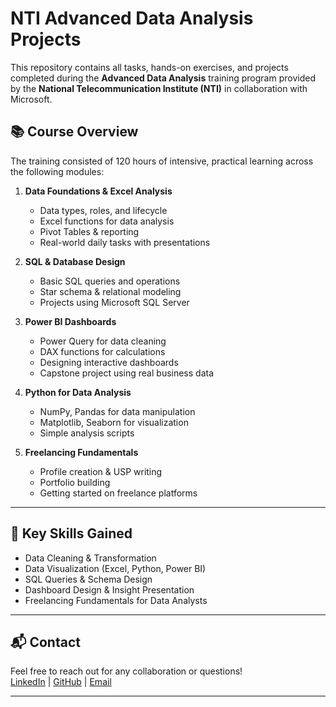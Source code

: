 # NTI Advanced Data Analysis Projects

This repository contains all tasks, hands-on exercises, and projects completed during the **Advanced Data Analysis** training program provided by the **National Telecommunication Institute (NTI)** in collaboration with Microsoft.

## 📚 Course Overview

The training consisted of 120 hours of intensive, practical learning across the following modules:

1. **Data Foundations & Excel Analysis**  
   - Data types, roles, and lifecycle  
   - Excel functions for data analysis  
   - Pivot Tables & reporting  
   - Real-world daily tasks with presentations

2. **SQL & Database Design**  
   - Basic SQL queries and operations  
   - Star schema & relational modeling  
   - Projects using Microsoft SQL Server

3. **Power BI Dashboards**  
   - Power Query for data cleaning  
   - DAX functions for calculations  
   - Designing interactive dashboards  
   - Capstone project using real business data

4. **Python for Data Analysis**  
   - NumPy, Pandas for data manipulation  
   - Matplotlib, Seaborn for visualization  
   - Simple analysis scripts

5. **Freelancing Fundamentals**  
   - Profile creation & USP writing  
   - Portfolio building  
   - Getting started on freelance platforms

---

## 🧠 Key Skills Gained

- Data Cleaning & Transformation  
- Data Visualization (Excel, Python, Power BI)  
- SQL Queries & Schema Design  
- Dashboard Design & Insight Presentation  
- Freelancing Fundamentals for Data Analysts

---

## 📬 Contact

Feel free to reach out for any collaboration or questions!  
[LinkedIn](https://www.linkedin.com/in/mohamed-wahban) | [GitHub](https://github.com/HEBO-369) | [Email](m.whban369@gmail.com)

---
